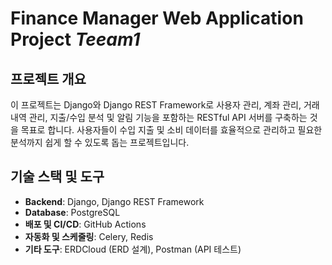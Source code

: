 # Finance Manager Web Application Project ***Teeam1***
       

## 프로젝트 개요
이 프로젝트는 Django와 Django REST Framework로 사용자 관리, 계좌 관리, 거래 내역 관리, 
지출/수입 분석 및 알림 기능을 포함하는 RESTful API 서버를 구축하는 것을 목표로 합니다.
사용자들이 수입 지출 및 소비 데이터를 효율적으로 관리하고 필요한 분석까지 쉽게 할 수 있도록 돕는 프로젝트입니다.

## 기술 스택 및 도구
- **Backend**: Django, Django REST Framework
- **Database**: PostgreSQL
- **배포 및 CI/CD**: GitHub Actions
- **자동화 및 스케줄링**: Celery, Redis
- **기타 도구**: ERDCloud (ERD 설계), Postman (API 테스트)

